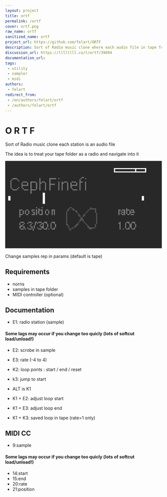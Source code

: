 ```yaml
---
layout: project
title: ortf
permalink: /ortf
cover: ortf.png
raw_name: ortf
sanitized_name: ortf
project_url: https://github.com/felart/ORTF
description: Sort of Radio music clone where each audio file in tape folder is a station
discussion_url: https://llllllll.co/t/ortf/39694
documentation_url: 
tags:
 - utility
 - sampler
 - midi
authors:
 - felart
redirect_from:
 - /en/authors/felart/ortf
 - /authors/felart/ortf
---
```

# O R T F
Sort of Radio music clone
each station is an audio file

The idea is to treat your tape folder as a radio and navigate into it

![GitHub Logo](https://raw.githubusercontent.com/felart/ORTF/HEAD/ortf.png)

Change samples rep in params
(default is tape)

## Requirements
* norns
* samples in tape folder
* MIDI controller (optional)


## Documentation
* E1: radio station (sample)

#### Some lags may occur if you change too quicly (lots of softcut load/unload!)

* E2: scrobe in sample
* E3: rate (-4 to 4)

* K2: loop ponts : start / end / reset
* k3: jump to start

* ALT is K1
* K1 + E2: adjust loop start
* K1 + E3: adjust loop end
* K1 + K3: saved  loop in tape (rate=1 only)
 
## MIDI CC
* 9:sample
#### Some lags may occur if you change too quicly (lots of softcut load/unload!)

* 14:start
* 15:end
* 20:rate
* 21:position
